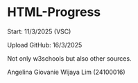<h1>HTML-Progress</h1>
Start: 11/3/2025 (VSC)

Upload GitHub: 16/3/2025

Not only w3schools but also other sources. 

Angelina Giovanie Wijaya Lim (24100016)
